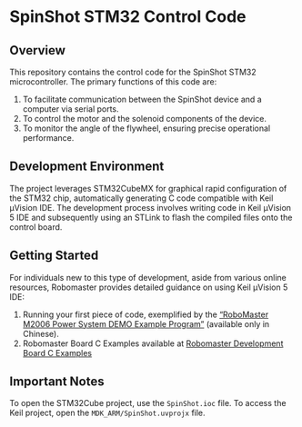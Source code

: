 # SpinShot STM32 Control Code

## Overview

This repository contains the control code for the SpinShot STM32 microcontroller. The primary functions of this code are:
1. To facilitate communication between the SpinShot device and a computer via serial ports.
2. To control the motor and the solenoid components of the device.
3. To monitor the angle of the flywheel, ensuring precise operational performance.

## Development Environment

The project leverages STM32CubeMX for graphical rapid configuration of the STM32 chip, automatically generating C code compatible with Keil µVision IDE. The development process involves writing code in Keil µVision 5 IDE and subsequently using an STLink to flash the compiled files onto the control board.

## Getting Started

For individuals new to this type of development, aside from various online resources, Robomaster provides detailed guidance on using Keil µVision 5 IDE:
1. Running your first piece of code, exemplified by the [“RoboMaster M2006 Power System DEMO Example Program”](https://github.com/ntu-hci-lab/SpinShot/blob/main/Firmware/Robomaster_M2006_Power_System_Demo_Example_Program.pdf) (available only in Chinese).
2. Robomaster Board C Examples available at [Robomaster Development Board C Examples](https://github.com/RoboMaster/Development-Board-C-Examples/tree/master)

## Important Notes

To open the STM32Cube project, use the `SpinShot.ioc` file. To access the Keil project, open the `MDK_ARM/SpinShot.uvprojx` file.
